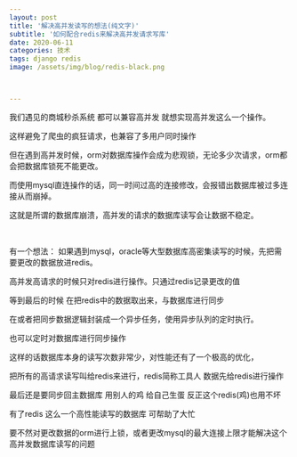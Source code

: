 ```yaml
---
layout: post
title: '解决高并发读写的想法(纯文字)'
subtitle: '如何配合redis来解决高并发请求写库'
date: 2020-06-11
categories: 技术
tags: django redis
image: /assets/img/blog/redis-black.png



---
```


我们遇见的商城秒杀系统 都可以兼容高并发  就想实现高并发这么一个操作。

这样避免了爬虫的疯狂请求，也兼容了多用户同时操作

但在遇到高并发时候，orm对数据库操作会成为悲观锁，无论多少次请求，orm都会把数据库锁死不能更改。

而使用mysql直连操作的话，同一时间过高的连接修改，会报错出数据库被过多连接从而崩掉。

这就是所谓的数据库崩溃，高并发的请求的数据库读写会让数据不稳定。

<br/>

有一个想法：
如果遇到mysql，oracle等大型数据库高密集读写的时候，先把需要更改的数据放进redis。

高并发高请求的时候只对redis进行操作。只通过redis记录更改的值

等到最后的时候 在把redis中的数据取出来，与数据库进行同步

在或者把同步数据逻辑封装成一个异步任务，使用异步队列的定时执行。

也可以定时对数据库进行同步操作

这样的话数据库本身的读写次数非常少，对性能还有了一个极高的优化，

把所有的高请求读写叫给redis来进行，redis简称工具人  数据先给redis进行操作

最后还是要同步回主数据库 用别人的鸡 给自己生蛋  反正这个redis(鸡)也用不坏

有了redis 这么一个高性能读写的数据库 可帮助了大忙

要不然对更改数据的orm进行上锁，或者更改mysql的最大连接上限才能解决这个高并发数据库读写的问题



